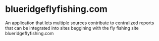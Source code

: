 # blueridgeflyfishing.com
An application that lets multiple sources contribute to centralized reports that can be integrated into sites beggining with the fly fishing site blueridgeflyfishing.com 
